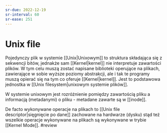 ```yaml
---
sr-due: 2022-12-19
sr-interval: 60
sr-ease: 251
---
```


# Unix file
Pojedynczy plik w systemie [[Unix|Unixowym]] to struktura składająca się z sekwencji bitów, jednakże sam [[Kernel|kernel]] nie interpretuje zawartości plików. W tym celu muszą zostać napisane biblioteki operujące na plikach, zawierające w sobie wyższe poziomy abstrakcji, ale i tak te programy muszą opierać się na tym co oferuje [[Kernel|kernel]]. Jest to podstawowa jednostka w [[Unix filesystem|unixowym systemie plików]]. 

W systemie unixowym jest rozróżnienie pomiędzy zawartością pliku a informacją (metadanymi) o pliku - metadane zawarte są w [[inode]].

De facto wykonywane operacje na plikach to [[Unix file descriptor|sięgnięcie po dane]] zachowane na hardwarze (dysku) stąd też wszelkie operacje wykonywane na plikach są wykonywane w trybie [[Kernel Mode]].
#review